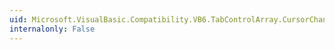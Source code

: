 ```yaml
---
uid: Microsoft.VisualBasic.Compatibility.VB6.TabControlArray.CursorChanged
internalonly: False
---
```


